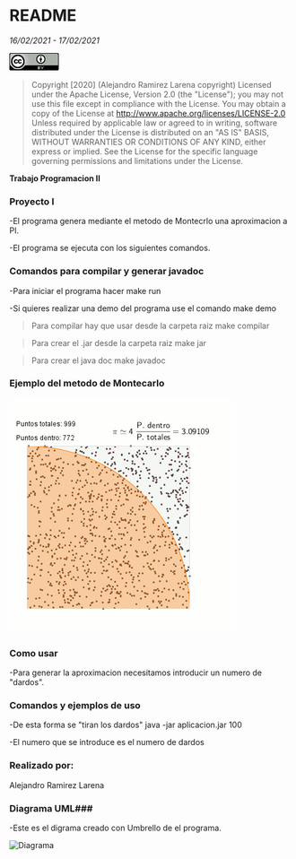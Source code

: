# README #
*16/02/2021 - 17/02/2021*  

![Copyrith](Copyrith.png)
>Copyright [2020] (Alejandro Ramirez Larena copyright)
Licensed under the Apache License, Version 2.0 (the "License");
you may not use this file except in compliance with the License.
You may obtain a copy of the License at
http://www.apache.org/licenses/LICENSE-2.0
Unless required by applicable law or agreed to in writing, software
distributed under the License is distributed on an "AS IS" BASIS,
WITHOUT WARRANTIES OR CONDITIONS OF ANY KIND, either express or implied.
See the License for the specific language governing permissions and
limitations under the License.  

**Trabajo Programacion II**

### Proyecto I ###

-El programa genera mediante el metodo de Montecrlo una aproximacion a PI.  

-El programa se ejecuta con los siguientes comandos.

### Comandos para compilar y generar javadoc ###

-Para iniciar el programa hacer make run

-Si quieres realizar una demo del programa use el comando make demo

>Para compilar hay que usar desde la carpeta raiz make compilar  

>Para crear el .jar desde la carpeta raiz make jar  

>Para crear el java doc make javadoc  

### Ejemplo del metodo de Montecarlo ###

![Montecarlo ejemplo](montecarlo.gif)

### Como usar ###
-Para generar la aproximacion necesitamos introducir un numero de "dardos". 

### Comandos y ejemplos de uso ###
-De esta forma se "tiran los dardos"  java -jar aplicacion.jar 100 

-El numero que se introduce es el numero de dardos

### Realizado por:

Alejandro Ramirez Larena  
 

### Diagrama UML###

-Este es el digrama creado con Umbrello de el programa.  

![Diagrama](diagramaFinal.png)
 

